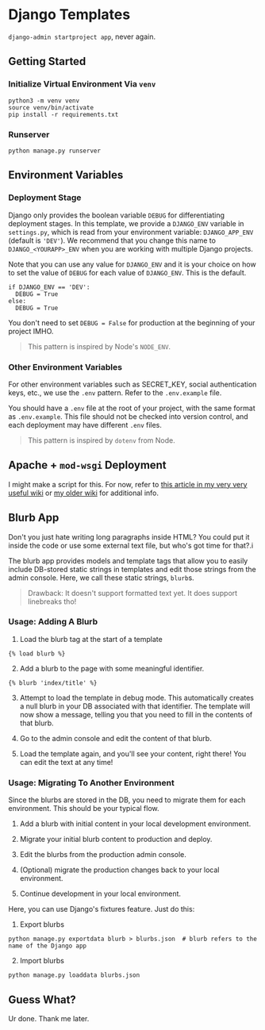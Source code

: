 # Django Templates

`django-admin startproject app`, never again.

## Getting Started

### Initialize Virtual Environment Via `venv`

```
python3 -m venv venv
source venv/bin/activate
pip install -r requirements.txt
```

### Runserver

```
python manage.py runserver
```

## Environment Variables

### Deployment Stage

Django only provides the boolean variable `DEBUG` for differentiating deployment stages. In this template, we provide a `DJANGO_ENV` variable in `settings.py`, which is read from your environment variable: `DJANGO_APP_ENV` (default is `'DEV'`). We recommend that you change this name to `DJANGO_<YOURAPP>_ENV` when you are working with multiple Django projects.

Note that you can use any value for `DJANGO_ENV` and it is your choice on how to set the value of `DEBUG` for each value of `DJANGO_ENV`. This is the default.

```
if DJANGO_ENV == 'DEV':
  DEBUG = True
else:
  DEBUG = True
```

You don't need to set `DEBUG = False` for production at the beginning of your project IMHO.

> This pattern is inspired by Node's `NODE_ENV`.

### Other Environment Variables

For other environment variables such as SECRET_KEY, social authentication keys, etc., we use the `.env` pattern. Refer to the `.env.example` file.

You should have a `.env` file at the root of your project, with the same format as `.env.example`. This file should not be checked into version control, and each deployment may have different `.env` files.

> This pattern is inspired by `dotenv` from Node.

## Apache + `mod-wsgi` Deployment

I might make a script for this. For now, refer to [this article in my very very useful wiki](https://github.com/itsnamgyu/ugh/wiki/Django-Deployment-on-Apache) or [my older wiki](https://github.com/itsnamgyu/django-two/wiki) for additional info.

## Blurb App

Don't you just hate writing long paragraphs inside HTML? You could put it inside the code or use some external text file, but who's got time for that?.i

The blurb app provides models and template tags that allow you to easily include DB-stored static strings in templates and edit those strings from the admin console. Here, we call these static strings, `blurb`s.

> Drawback: It doesn't support formatted text yet. It does support linebreaks tho!

### Usage: Adding A Blurb

1. Load the blurb tag at the start of a template
```django-html
{% load blurb %}
```

2. Add a blurb to the page with some meaningful identifier.
```django-html
{% blurb 'index/title' %}
```

3. Attempt to load the template in debug mode. This automatically creates a null blurb in your DB associated with that identifier. The template will now show a message, telling you that you need to fill in the contents of that blurb.

4. Go to the admin console and edit the content of that blurb.

5. Load the template again, and you'll see your content, right there! You can edit the text at any time!

### Usage: Migrating To Another Environment

Since the blurbs are stored in the DB, you need to migrate them for each environment. This should be your typical flow.

1. Add a blurb with initial content in your local development environment.

2. Migrate your initial blurb content to production and deploy.

3. Edit the blurbs from the production admin console.

4. (Optional) migrate the production changes back to your local environment.

5. Continue development in your local environment.

Here, you can use Django's fixtures feature. Just do this:

1. Export blurbs
```
python manage.py exportdata blurb > blurbs.json  # blurb refers to the name of the Django app
```

2. Import blurbs
```
python manage.py loaddata blurbs.json
```

## Guess What?

Ur done. Thank me later.
